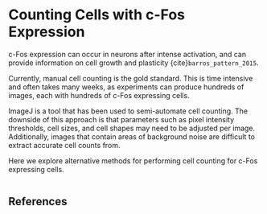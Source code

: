 # Counting Cells with c-Fos Expression

c-Fos expression can occur in neurons after intense activation, and can provide information on cell growth and plasticity {cite}`barros_pattern_2015`.

Currently, manual cell counting is the gold standard. This is time intensive and often takes many weeks, as experiments can produce hundreds of images, each with hundreds of c-Fos expressing cells.

ImageJ is a tool that has been used to semi-automate cell counting. The downside of this approach is that parameters such as pixel intensity thresholds, cell sizes, and cell shapes may need to be adjusted per image. Additionally, images that contain areas of background noise are difficult to extract accurate cell counts from.

Here we explore alternative methods for performing cell counting for c-Fos expressing cells.

```{tableofcontents}
```

## References
```{bibliography}
```